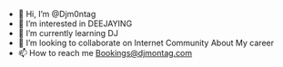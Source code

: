 - 👋 Hi, I’m @Djm0ntag
- 👀 I’m interested in DEEJAYING
- 🌱 I’m currently learning DJ
- 💞️ I’m looking to collaborate on Internet Community About My career
- 📫 How to reach me Bookings@djmontag.com

<!---
Djm0ntag/Djm0ntag is a ✨ special ✨ repository because its `README.md` (this file) appears on your GitHub profile.
You can click the Preview link to take a look at your changes.
--->
